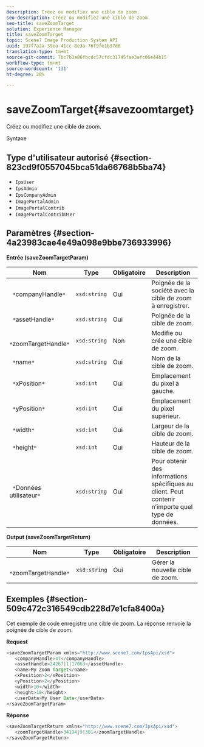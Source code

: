```yaml
---
description: Créez ou modifiez une cible de zoom.
seo-description: Créez ou modifiez une cible de zoom.
seo-title: saveZoomTarget
solution: Experience Manager
title: saveZoomTarget
topic: Scene7 Image Production System API
uuid: 197f7a2a-39ea-41cc-8e3a-76f9fe1b37d0
translation-type: tm+mt
source-git-commit: 7bc7b3a86fbcdc57cfdc31745fae3afc06e44b15
workflow-type: tm+mt
source-wordcount: '131'
ht-degree: 20%

---
```



# saveZoomTarget{#savezoomtarget}

Créez ou modifiez une cible de zoom.

Syntaxe

## Type d&#39;utilisateur autorisé {#section-823cd9f0557045bca51da66768b5ba74}

* `IpsUser`
* `IpsAdmin`
* `IpsCompanyAdmin`
* `ImagePortalAdmin`
* `ImagePortalContrib`
* `ImagePortalContribUser`

## Paramètres {#section-4a23983cae4e49a098e9bbe736933996}

**Entrée (saveZoomTargetParam)**

| Nom | Type | Obligatoire | Description |
|---|---|---|---|
| ` *`companyHandle`*` | `xsd:string` | Oui | Poignée de la société avec la cible de zoom à enregistrer. |
| ` *`assetHandle`*` | `xsd:string` | Oui | Poignée de la cible de zoom. |
| ` *`zoomTargetHandle`*` | `xsd:string` | Non | Modifie ou crée une cible de zoom. |
| ` *`name`*` | `xsd:string` | Oui | Nom de la cible de zoom. |
| ` *`xPosition`*` | `xsd:int` | Oui | Emplacement du pixel à gauche. |
| ` *`yPosition`*` | `xsd:int` | Oui | Emplacement du pixel supérieur. |
| ` *`width`*` | `xsd:int` | Oui | Largeur de la cible de zoom. |
| ` *`height`*` | `xsd:int` | Oui | Hauteur de la cible de zoom. |
| ` *`Données utilisateur`*` | `xsd:string` | Oui | Pour obtenir des informations spécifiques au client. Peut contenir n’importe quel type de données. |

**Output (saveZoomTargetReturn)**

| Nom | Type | Obligatoire | Description |
|---|---|---|---|
| ` *`zoomTargetHandle`*` | `xsd:string` | Oui | Gérer la nouvelle cible de zoom. |

## Exemples {#section-509c472c316549cdb228d7e1cfa8400a}

Cet exemple de code enregistre une cible de zoom. La réponse renvoie la poignée de cible de zoom.

**Request**

```java
<saveZoomTargetParam xmlns="http://www.scene7.com/IpsApi/xsd">
   <companyHandle>47</companyHandle>
   <assetHandle>24267|1|17063</assetHandle>
   <name>My Zoom Target</name>
   <xPosition>2</xPosition>
   <yPosition>2</yPosition>
   <width>10</width>
   <height>10</height>
   <userData>My User Data</userData>
</saveZoomTargetParam>
```

**Réponse**

```java
<saveZoomTargetReturn xmlns="http://www.scene7.com/IpsApi/xsd">
   <zoomTargetHandle>34194|9|301</zoomTargetHandle>
</saveZoomTargetReturn>
```

